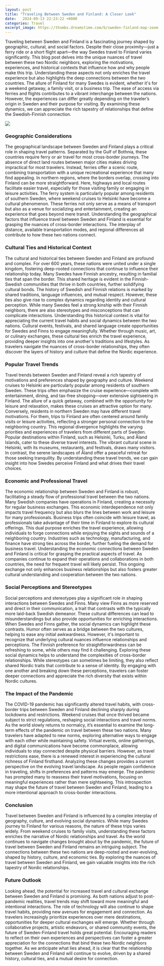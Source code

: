 ```yaml
---
layout: post
title: "Traveling Between Sweden and Finland: A Closer Look"
date:   2024-09-13 22:23:22 +0000
categories: Travel
excerpt_image: https://thumbs.dreamstime.com/b/sweden-finland-map-zoom-world-vector-illustration-stock-265710659.jpg
---
```


Traveling between Sweden and Finland is a fascinating journey shaped by geographic, cultural, and social factors. Despite their close proximity—just a ferry ride or a short flight apart—the way Swedes travel to Finland varies significantly. This blog post delves into the unique nuances of travel between these two Nordic neighbors, exploring the motivations, experiences, and historical contexts that influence how and why people make this trip. Understanding these aspects not only enriches the travel experience but also highlights the deep connections between the two countries.
The allure of Finland for many Swedes is evident, whether it's for a weekend getaway, a family visit, or a business trip. The ease of access via ferries and flights contributes to a vibrant interchange between the nations. However, the experiences can differ greatly depending on the traveler’s origin in Sweden and their purpose for visiting. By examining these dynamics, we can appreciate the rich tapestry of relationships that define the Swedish-Finnish connection.

![](https://thumbs.dreamstime.com/b/sweden-finland-map-zoom-world-vector-illustration-stock-265710659.jpg)
### Geographic Considerations
The geographical landscape between Sweden and Finland plays a critical role in shaping travel patterns. Separated by the Gulf of Bothnia, these countries require ferry or air travel for most cross-border journeys. The absence of direct land routes between major cities makes driving impractical for most travelers. Instead, ferries offer a scenic route, combining transportation with a unique recreational experience that many find appealing.
In northern regions, where the borders overlap, crossing into Finland can be more straightforward. Here, highways and local routes facilitate easier travel, especially for those visiting family or engaging in leisure activities. The ferry system is particularly popular among residents of southern Sweden, where weekend cruises to Helsinki have become a cultural phenomenon. These ferries not only serve as a means of transport but also as a venue for socializing and entertainment, creating an experience that goes beyond mere transit.
Understanding the geographical factors that influence travel between Sweden and Finland is essential for grasping the nuances of cross-border interactions. The interplay of distance, available transportation modes, and regional differences all contribute to how these two nations connect.
### Cultural Ties and Historical Context
The cultural and historical ties between Sweden and Finland are profound and complex. For over 600 years, these nations were united under a single kingdom, fostering deep-rooted connections that continue to influence their relationship today. Many Swedes have Finnish ancestry, resulting in familial ties that span the border. This shared heritage is evident in the Finnish-Swedish communities that thrive in both countries, further solidifying cultural bonds.
The history of Swedish and Finnish relations is marked by shared traditions, language influences, and mutual respect. However, these ties also give rise to complex dynamics regarding identity and cultural perception. While many Swedes feel a strong kinship with their Finnish neighbors, there are also stereotypes and misconceptions that can complicate interactions. Understanding this historical context is vital for appreciating the current travel habits and social dynamics between the two nations.
Cultural events, festivals, and shared language create opportunities for Swedes and Finns to engage meaningfully. Whether through music, art, or culinary exchanges, these cultural ties enrich the travel experience, providing deeper insights into one another's traditions and lifestyles. As travelers navigate the nuances of cross-border relationships, they often discover the layers of history and culture that define the Nordic experience.
### Popular Travel Trends
Travel trends between Sweden and Finland reveal a rich tapestry of motivations and preferences shaped by geography and culture. Weekend cruises to Helsinki are particularly popular among residents of southern Sweden. These trips often emphasize the cruise experience—complete with entertainment, dining, and tax-free shopping—over extensive sightseeing in Finland. The allure of a quick getaway, combined with the opportunity for leisure and relaxation, makes these cruises an attractive option for many.
Conversely, residents in northern Sweden may have different travel motivations. For them, trips to Finland are often centered around family visits or leisure activities, reflecting a stronger personal connection to the neighboring country. This regional divergence highlights the varying priorities and experiences of travelers from different parts of Sweden. 
Popular destinations within Finland, such as Helsinki, Turku, and Åland Islands, cater to these diverse travel interests. The vibrant cultural scene in Helsinki, with its museums, restaurants, and festivals, draws many visitors. In contrast, the serene landscapes of Åland offer a peaceful retreat for those seeking tranquility. By understanding these travel trends, we can gain insight into how Swedes perceive Finland and what drives their travel choices.
### Economic and Professional Travel
The economic relationship between Sweden and Finland is robust, facilitating a steady flow of professional travel between the two nations. Many Swedish companies have operations in Finland, creating a necessity for regular business exchanges. This economic interdependence not only impacts travel frequency but also blurs the lines between work and leisure for many professionals.
Business trips often coincide with leisure travel, as professionals take advantage of their time in Finland to explore its cultural offerings. This dual purpose enriches the travel experience, allowing individuals to forge connections while enjoying the sights and sounds of a neighboring country. Industries such as technology, manufacturing, and finance have strong ties across the border, further fueling the demand for business travel.
Understanding the economic connections between Sweden and Finland is critical for grasping the practical aspects of travel. As companies continue to expand their operations and collaborations in both countries, the need for frequent travel will likely persist. This ongoing exchange not only enhances business relationships but also fosters greater cultural understanding and cooperation between the two nations.
### Social Perceptions and Stereotypes
Social perceptions and stereotypes play a significant role in shaping interactions between Swedes and Finns. Many view Finns as more reserved and direct in their communication, a trait that contrasts with the typically more laid-back Swedish demeanor. These cultural differences can lead to misunderstandings but also provide opportunities for enriching interactions.
When Swedes and Finns gather, the social dynamics can highlight these contrasts. Humor often serves as a bridge between the two cultures, helping to ease any initial awkwardness. However, it's important to recognize that underlying cultural nuances influence relationships and perceptions. The Finnish preference for straightforwardness can be refreshing to some, while others may find it challenging.
Exploring these social dynamics helps to understand the complexities of cross-border relationships. While stereotypes can sometimes be limiting, they also reflect shared Nordic traits that contribute to a sense of identity. By engaging with one another and breaking down these perceptions, travelers can foster deeper connections and appreciate the rich diversity that exists within Nordic cultures.
### The Impact of the Pandemic
The COVID-19 pandemic has significantly altered travel habits, with cross-border trips between Sweden and Finland declining sharply during lockdowns and restrictions. Weekend cruises that once thrived became subject to strict regulations, reshaping social interactions and travel norms. As the world slowly returns to normalcy, it’s essential to examine the long-term effects of the pandemic on travel between these two nations.
Many travelers have adapted to new norms, exploring alternative ways to engage with each other while maintaining safety. Virtual events, online gatherings, and digital communications have become commonplace, allowing individuals to stay connected despite physical barriers. However, as travel restrictions ease, there is a renewed interest in experiencing the cultural richness of Finland firsthand.
Analyzing these changes provides a current perspective on the evolving travel landscape. As people regain confidence in traveling, shifts in preferences and patterns may emerge. The pandemic has prompted many to reassess their travel motivations, focusing on meaningful experiences rather than mere sightseeing. This introspection may shape the future of travel between Sweden and Finland, leading to a more intentional approach to cross-border interactions.
### Conclusion
Travel between Sweden and Finland is influenced by a complex interplay of geography, culture, and evolving social dynamics. While many Swedes journey to Finland for various reasons, the nature of these trips varies widely. From weekend cruises to family visits, understanding these factors enriches the narrative of Nordic relationships and travel.
As the world continues to navigate changes brought about by the pandemic, the future of travel between Sweden and Finland remains an intriguing subject. The connections between these two nations are deep-rooted and ever-evolving, shaped by history, culture, and economic ties. By exploring the nuances of travel between Sweden and Finland, we gain valuable insights into the rich tapestry of Nordic relationships.
### Future Outlook
Looking ahead, the potential for increased travel and cultural exchange between Sweden and Finland is promising. As both nations adjust to post-pandemic realities, travel trends may shift toward more meaningful and intentional interactions. The role of technology will also continue to shape travel habits, providing new avenues for engagement and connection.
As travelers increasingly prioritize experiences over mere destinations, opportunities for deeper cultural exchanges will emerge. Whether through collaborative projects, artistic endeavors, or shared community events, the future of Sweden-Finland travel holds great potential. Encouraging readers to reflect on their own experiences and perspectives can foster a greater appreciation for the connections that bind these two Nordic neighbors together.
As we anticipate what lies ahead, it is clear that the relationship between Sweden and Finland will continue to evolve, driven by a shared history, cultural ties, and a mutual desire for connection.
